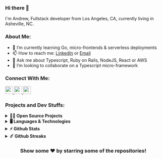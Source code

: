 ### Hi there 👋

I'm Andrew, Fullstack developer from Los Angeles, CA, currently living in Asheville, NC.

### About Me:

- 🌱 I’m currently learning Go, micro-frontends & serverless deployments
- 📫 How to reach me: [LinkedIn](https://www.linkedin.com/in/awcrotwell/) or [Email](mailto:awcrotwell@gmail.com)
- 💬 Ask me about Typescript, Ruby on Rails, NodeJS, React or AWS
- 👯 I’m looking to collaborate on a Typescript micro-framework

### Connect With Me:
<p>
  <a href="https://www.twitter.com/awcrotwell">
    <img src="https://img.shields.io/badge/twitter-%231DA1F2.svg?&style=for-the-badge&logo=twitter&logoColor=white" height=25>
  </a>
  <a href="https://www.linkedin.com/in/awcrotwell">
    <img src="https://img.shields.io/badge/linkedin-%230077B5.svg?&style=for-the-badge&logo=linkedin&logoColor=white" height=25>
  </a>
  <a href="https://dev.to/awcrotwell">
    <img src="https://img.shields.io/badge/DEV.TO-%230A0A0A.svg?&style=for-the-badge&logo=dev-dot-to&logoColor=white" height=25>
  </a>
</p>

### Projects and Dev Stuffs:
<details>
  <summary><b>🧑‍🚀 Open Source Projects</b></summary>
  <div align="center">
  <br />
  <table>
    <thead align="center">
      <tr border: none;>
        <td><b>💻 Projects</b></td>
        <td><b>🌟 Stars</b></td>
        <td><b>🍴 Forks</b></td>
        <td><b>🐛 Issues</b></td>
        <td><b>🔔 Pull Requests</b></td>
        <td><b>👨‍💻 Language</b></td>
      </tr>
    </thead>
    <tbody>
      <tr>
	<td><a href="https://github.com/andrewc910/motion.cr"><b>🚀 Motion.cr</b></a></td>
        <td><img alt="Stars" src="https://img.shields.io/github/stars/andrewc910/motion.cr?style=flat-square&labelColor=343b41"/></td>
        <td><img alt="Forks" src="https://img.shields.io/github/forks/andrewc910/motion.cr?style=flat-square&labelColor=343b41"/></td>
        <td><img alt="Issues" src="https://img.shields.io/github/issues/andrewc910/motion.cr?style=flat-square"/></td>
        <td><img alt="Pull Requests" src="https://img.shields.io/github/issues-pr/andrewc910/motion.cr?style=flat-square"/></td>
        <td><img alt="Language" src="https://img.shields.io/github/languages/top/andrewc910/motion.cr?style=flat-square"/></td>
      </tr>
      <tr>
	<td><a href="https://github.com/andrewc910/mochi"><b>🍡 Mochi</b></a></td>
        <td><img alt="Stars" src="https://img.shields.io/github/stars/andrewc910/mochi?style=flat-square&labelColor=343b41"/></td>
        <td><img alt="Forks" src="https://img.shields.io/github/forks/andrewc910/mochi?style=flat-square&labelColor=343b41"/></td>
        <td><img alt="Issues" src="https://img.shields.io/github/issues/andrewc910/mochi?style=flat-square"/></td>
        <td><img alt="Pull Requests" src="https://img.shields.io/github/issues-pr/andrewc910/mochi?style=flat-square"/></td>
        <td><img alt="Language" src="https://img.shields.io/github/languages/top/andrewc910/mochi?style=flat-square"/></td>
      </tr>
      <tr>
	<td><a href="https://github.com/bridgeapi-dev/bridgeapi.rb"><b>BridgeAPI.rb</b></a></td>
        <td><img alt="Stars" src="https://img.shields.io/github/stars/bridgeapi-dev/bridgeapi.rb?style=flat-square&labelColor=343b41"/></td>
        <td><img alt="Forks" src="https://img.shields.io/github/forks/bridgeapi-dev/bridgeapi.rb?style=flat-square&labelColor=343b41"/></td>
        <td><img alt="Issues" src="https://img.shields.io/github/issues/bridgeapi-dev/bridgeapi.rb?style=flat-square"/></td>
        <td><img alt="Pull Requests" src="https://img.shields.io/github/issues-pr/bridgeapi-dev/bridgeapi.rb?style=flat-square"/></td>
        <td><img alt="Language" src="https://img.shields.io/github/languages/top/bridgeapi-dev/bridgeapi.rb?label=javascript&style=flat-square"/></td>
      </tr>
      <tr>
	<td><a href="https://github.com/bridgeapi-dev/bridgeapi.js"><b>BridgeAPI.js</b></a></td>
        <td><img alt="Stars" src="https://img.shields.io/github/stars/bridgeapi-dev/bridgeapi.js?style=flat-square&labelColor=343b41"/></td>
        <td><img alt="Forks" src="https://img.shields.io/github/forks/bridgeapi-dev/bridgeapi.js?style=flat-square&labelColor=343b41"/></td>
        <td><img alt="Issues" src="https://img.shields.io/github/issues/bridgeapi-dev/bridgeapi.js?style=flat-square"/></td>
        <td><img alt="Pull Requests" src="https://img.shields.io/github/issues-pr/bridgeapi-dev/bridgeapi.js?style=flat-square"/></td>
        <td><img alt="Language" src="https://img.shields.io/github/languages/top/bridgeapi-dev/bridgeapi.js?label=javascript&style=flat-square"/></td>
      </tr>
    </tbody>
  </table>
  <br />
  </div>
</details>

<details>	
  <summary><b>🖥️ Languages & Technologies</b></summary>
  <h5>Languages</h5>
	<img src="https://img.shields.io/badge/Typescript%20-%23007ACC.svg?&style=for-the-badge&logo=typescript&logoColor=white"/>
	<img src="https://img.shields.io/badge/Javascript%20-%23323330.svg?&style=for-the-badge&logo=javascript&logoColor=%23F7DF1E"/>
	<img alt="Ruby" src="https://img.shields.io/badge/-Ruby-cc342d?style=for-the-badge&logo=ruby&logoColor=white" />
	<img src="https://img.shields.io/badge/Go-%2300ADD8.svg?&style=for-the-badge&logo=go&logoColor=white"/>
  <h5>Technologies</h5>
	<img alt="Rails" src="https://img.shields.io/badge/Rails%20-%23CC0000.svg?&style=for-the-badge&logo=ruby-on-rails&logoColor=white"/>
	<img src="https://img.shields.io/badge/express.js%20-%23404d59.svg?&style=for-the-badge"/>
	<img src="https://img.shields.io/badge/NextJS%20-black.svg?&style=for-the-badge&logo=NuxtJS&logoColor=white"/>
	<img alt="React" src="https://img.shields.io/badge/-React-45b8d8?style=for-the-badge&logo=react&logoColor=white" />
	<img src="https://img.shields.io/badge/redux%20-%23593d88.svg?&style=for-the-badge&logo=redux&logoColor=white"/>
	<img src="https://img.shields.io/badge/tailwindcss%20-%2338B2AC.svg?&style=for-the-badge&logo=tailwind-css&logoColor=white"/>
	<img src="https://img.shields.io/badge/bootstrap%20-%23563D7C.svg?&style=for-the-badge&logo=bootstrap&logoColor=white"/>
	<img src="https://img.shields.io/badge/SASS%20-hotpink.svg?&style=for-the-badge&logo=SASS&logoColor=white"/>
	<img src="https://img.shields.io/badge/webpack%20-%238DD6F9.svg?&style=for-the-badge&logo=webpack&logoColor=black" />
  	<img src="https://img.shields.io/badge/figma%20-%23F24E1E.svg?&style=for-the-badge&logo=figma&logoColor=white"/>
	<img src="https://img.shields.io/badge/github%20-%23121011.svg?&style=for-the-badge&logo=github&logoColor=white"/>
	<img src="https://img.shields.io/badge/AWS%20-%23FF9900.svg?&style=for-the-badge&logo=amazon-aws&logoColor=white"/>
	<img src="https://img.shields.io/badge/heroku%20-%23430098.svg?&style=for-the-badge&logo=heroku&logoColor=white"/>
	<img src="https://img.shields.io/badge/vercel%20-%23000000.svg?&style=for-the-badge&logo=vercel&logoColor=white"/>
	<img src="https://img.shields.io/badge/nginx%20-%23009639.svg?&style=for-the-badge&logo=nginx&logoColor=white"/>
	<img src ="https://img.shields.io/badge/postgres-%23316192.svg?&style=for-the-badge&logo=postgresql&logoColor=white"/>
	<img src="https://img.shields.io/badge/travisci%20-%232B2F33.svg?&style=for-the-badge&logo=travis&logoColor=white"/>
	<img src="https://img.shields.io/badge/CIRCLECI%20-%23161616.svg?&style=for-the-badge&logo=circleci&logoColor=white"/>
	<img src="https://img.shields.io/badge/github%20actions%20-%232671E5.svg?&style=for-the-badge&logo=github%20actions&logoColor=white"/>
	<img src="https://img.shields.io/badge/docker%20-%230db7ed.svg?&style=for-the-badge&logo=docker&logoColor=white"/>
</details>

<details>	
  <summary><b>⚡ Github Stats</b></summary>
  <div align="center">
    <img
      height="180em"
      src="https://github-readme-stats.vercel.app/api?username=andrewc910&show_icons=true&hide_border=true&&count_private=true&include_all_commits=true"
    />
    <img
      height="180em"
      src="https://github-readme-stats.vercel.app/api/top-langs/?username=andrewc910&hide=html&show_icons=true&hide_border=true&layout=compact&langs_count=8"
    />
  </div>
</details>

<details>	
  <summary><b>☄️ Github Streaks</b></summary>
  <div align="center">
    <img height="180em" src="https://github-readme-streak-stats.herokuapp.com/?user=andrewc910&hide_border=true" />
  </div>
</details>

<div align="center">

### Show some ❤️ by starring some of the repositories!

</div>
